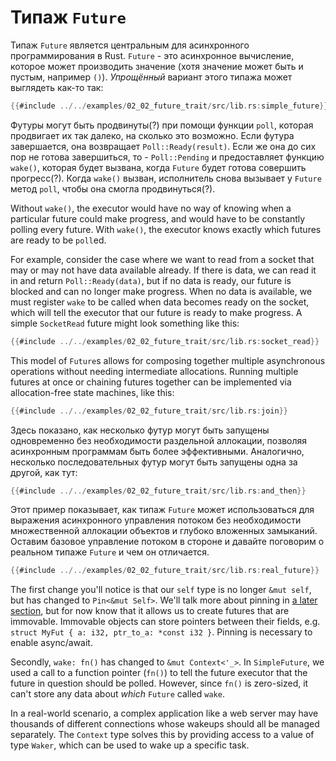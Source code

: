 # Типаж `Future`

Типаж `Future` является центральным для асинхронного 
программирования в Rust. `Future` - это асинхронное 
вычисление, которое может производить значение (хотя значение 
может быть и пустым, например `()`). 
*Упрощённый* вариант этого типажа может выглядеть как-то 
так:

```rust
{{#include ../../examples/02_02_future_trait/src/lib.rs:simple_future}}
```

Футуры могут быть продвинуты(?) при помощи функции 
`poll`, которая продвигает их так далеко, на сколько 
это возможно. Если футура завершается, она возвращает 
`Poll::Ready(result)`. Если же она до сих пор не готова 
завершиться, то - `Poll::Pending` и предоставляет 
функцию `wake()`, которая будет вызвана, когда 
`Future` будет готова совершить прогресс(?). Когда 
`wake()` вызван, исполнитель снова вызывает у 
`Future` метод `poll`, чтобы она смогла 
продвинуться(?).

Without `wake()`, the executor would have no way of knowing when a particular
future could make progress, and would have to be constantly polling every
future. With `wake()`, the executor knows exactly which futures are ready to
be `poll`ed.

For example, consider the case where we want to read from a socket that may
or may not have data available already. If there is data, we can read it
in and return `Poll::Ready(data)`, but if no data is ready, our future is
blocked and can no longer make progress. When no data is available, we
must register `wake` to be called when data becomes ready on the socket,
which will tell the executor that our future is ready to make progress.
A simple `SocketRead` future might look something like this:

```rust
{{#include ../../examples/02_02_future_trait/src/lib.rs:socket_read}}
```

This model of `Future`s allows for composing together multiple asynchronous
operations without needing intermediate allocations. Running multiple futures
at once or chaining futures together can be implemented via allocation-free
state machines, like this:

```rust
{{#include ../../examples/02_02_future_trait/src/lib.rs:join}}
```

Здесь показано, как несколько футур могут быть запущены 
одновременно без необходимости раздельной аллокации, позволяя 
асинхронным программам быть более эффективными. Аналогично, 
несколько последовательных футур могут быть запущены одна за 
другой, как тут:

```rust
{{#include ../../examples/02_02_future_trait/src/lib.rs:and_then}}
```

Этот пример показывает, как типаж `Future` может 
использоваться для выражения асинхронного управления потоком 
без необходимости множественной аллокации объектов и глубоко 
вложенных замыканий. Оставим базовое управление потоком в 
стороне и давайте поговорим о реальном типаже 
`Future` и чем он отличается.

```rust
{{#include ../../examples/02_02_future_trait/src/lib.rs:real_future}}
```

The first change you'll notice is that our `self` type is no longer `&mut self`,
but has changed to `Pin<&mut Self>`. We'll talk more about pinning in [a later
section](../04_pinning/01_chapter.md), but for now know that it allows us to create futures that
are immovable. Immovable objects can store pointers between their fields,
e.g. `struct MyFut { a: i32, ptr_to_a: *const i32 }`. Pinning is necessary
to enable async/await.

Secondly, `wake: fn()` has changed to `&mut Context<'_>`. In `SimpleFuture`,
we used a call to a function pointer (`fn()`) to tell the future executor that
the future in question should be polled. However, since `fn()` is zero-sized,
it can't store any data about *which* `Future` called `wake`.

In a real-world scenario, a complex application like a web server may have
thousands of different connections whose wakeups should all be
managed separately. The `Context` type solves this by providing access to
a value of type `Waker`, which can be used to wake up a specific task.

